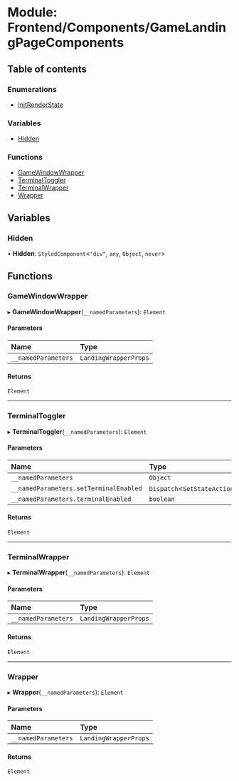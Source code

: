 # Module: Frontend/Components/GameLandingPageComponents

## Table of contents

### Enumerations

- [InitRenderState](../enums/Frontend_Components_GameLandingPageComponents.InitRenderState.md)

### Variables

- [Hidden](Frontend_Components_GameLandingPageComponents.md#hidden)

### Functions

- [GameWindowWrapper](Frontend_Components_GameLandingPageComponents.md#gamewindowwrapper)
- [TerminalToggler](Frontend_Components_GameLandingPageComponents.md#terminaltoggler)
- [TerminalWrapper](Frontend_Components_GameLandingPageComponents.md#terminalwrapper)
- [Wrapper](Frontend_Components_GameLandingPageComponents.md#wrapper)

## Variables

### Hidden

• **Hidden**: `StyledComponent`<`"div"`, `any`, `Object`, `never`\>

## Functions

### GameWindowWrapper

▸ **GameWindowWrapper**(`__namedParameters`): `Element`

#### Parameters

| Name                | Type                  |
| :------------------ | :-------------------- |
| `__namedParameters` | `LandingWrapperProps` |

#### Returns

`Element`

---

### TerminalToggler

▸ **TerminalToggler**(`__namedParameters`): `Element`

#### Parameters

| Name                                   | Type                                      |
| :------------------------------------- | :---------------------------------------- |
| `__namedParameters`                    | `Object`                                  |
| `__namedParameters.setTerminalEnabled` | `Dispatch`<`SetStateAction`<`boolean`\>\> |
| `__namedParameters.terminalEnabled`    | `boolean`                                 |

#### Returns

`Element`

---

### TerminalWrapper

▸ **TerminalWrapper**(`__namedParameters`): `Element`

#### Parameters

| Name                | Type                  |
| :------------------ | :-------------------- |
| `__namedParameters` | `LandingWrapperProps` |

#### Returns

`Element`

---

### Wrapper

▸ **Wrapper**(`__namedParameters`): `Element`

#### Parameters

| Name                | Type                  |
| :------------------ | :-------------------- |
| `__namedParameters` | `LandingWrapperProps` |

#### Returns

`Element`
